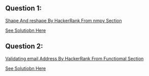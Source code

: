 Question 1:
------------
[Shape And reshape By HackerRank From nmpy Section](https://www.hackerrank.com/challenges/np-shape-reshape/problem)

[See Solutiobn Here](https://github.com/Avi-1996/100DaysCodeChallenge/blob/master/100DayCode/Day51/Ques1.py)

Question 2:
------------
[Validating email Address By HackerRank From Functiomal Section](https://www.hackerrank.com/challenges/validate-list-of-email-address-with-filter/problem)

[See Solutiobn Here](https://github.com/Avi-1996/100DaysCodeChallenge/blob/master/100DayCode/Day51/Ques2.py)

